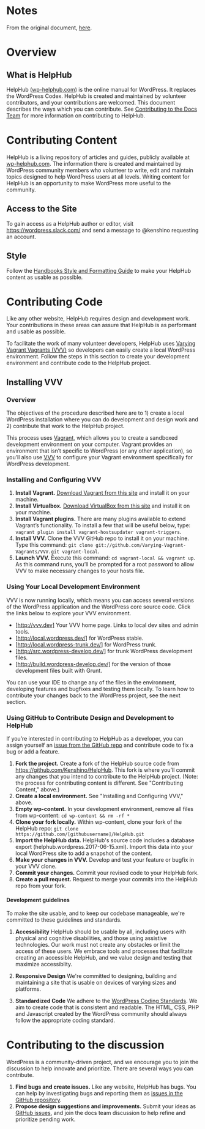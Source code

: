 # Notes
From the original document, [here](https://make.wordpress.org/core/handbook/tutorials/installing-a-local-server/installing-vvv/).

# Overview
## What is HelpHub
HelpHub ([wp-helphub.com](https://wp-helphub.com/)) is the online manual for WordPress. It replaces the WordPress Codex. HelpHub is created and maintained by volunteer contributors, and your contributions are welcomed. This document describes the ways which you can contribute. See [Contributing to the Docs Team](https://github.com/Kenshino/HelpHub/blob/master/CONTRIBUTING.md) for more information on contributing to HelpHub.

# Contributing Content
HelpHub is a living repository of articles and guides, publicly available at [wp-helphub.com](https://wp-helphub.com/). The information there is created and maintained by WordPress community members who volunteer to write, edit and maintain topics designed to help WordPress users at all levels. Writing content for HelpHub is an opportunity to make WordPress more useful to the community.


## Access to the Site
To gain access as a HelpHub author or editor, visit https://wordpress.slack.com/ and send a message to @kenshino requesting an account.

## Style
Follow the [Handbooks Style and Formatting Guide](https://make.wordpress.org/docs/handbook/developer-resources/handbooks/handbooks-style-and-formatting-guide/) to make your HelpHub content as usable as possible.

# Contributing Code
Like any other website, HelpHub requires design and development work. Your contributions in these areas can assure that HelpHub is as performant and usable as possible. 

To facilitate the work of many volunteer developers, HelpHub uses [Varying Vagrant Vagrants (VVV)](https://varyingvagrantvagrants.org/) so developers can easily create a local WordPress environment. Follow the steps in this section to create your development environment and contribute code to the HelpHub project.

## Installing VVV
### Overview
The objectives of the procedure described here are to 1) create a local WordPress installation where you can do development and design work and 2) contribute that work to the HelpHub project.

This process uses [Vagrant](https://www.vagrantup.com/), which allows you to create a sandboxed development environment on your computer. Vagrant provides an environment that isn’t specific to WordPress (or any other application), so you’ll also use [VVV](https://varyingvagrantvagrants.org/) to configure your Vagrant environment specifically for WordPress development.
### Installing and Configuring VVV
1. **Install Vagrant.** [Download Vagrant from this site](https://www.vagrantup.com/downloads.html) and install it on your machine.
1. **Install Virtualbox.** [Download VirtualBox from this site](https://www.virtualbox.org/wiki/Downloads) and install it on your machine.
1. **Install Vagrant plugins.** There are many plugins available to extend Vagrant’s functionality. To install a few that will be useful below, type: `vagrant plugin install vagrant-hostsupdater vagrant-triggers`.
1. **Install VVV.** Clone the VVV GitHub repo to install it on your machine. Type this command: `git clone git://github.com/Varying-Vagrant-Vagrants/VVV.git vagrant-local`.
1. **Launch VVV.** Execute this command: `cd vagrant-local && vagrant up`. As this command runs, you’ll be prompted for a root password to allow VVV to make necessary changes to your hosts file.
### Using Your Local Development Environment
VVV is now running locally, which means you can access several versions of the WordPress application and the WordPress core source code. Click the links below to explore your VVV environment.
+ [http://vvv.dev] Your VVV home page. Links to local dev sites and admin tools.
+ [http://local.wordpress.dev/] for WordPress stable.
+ [http://local.wordpress-trunk.dev/] for WordPress trunk.
+ [http://src.wordpress-develop.dev/] for trunk WordPress development files.
+ [http://build.wordpress-develop.dev/] for the version of those development files built with Grunt.

You can use your IDE to change any of the files in the environment, developing features and bugfixes and testing them locally. To learn how to contribute your changes back to the WordPress project, see the next section.

<!---
### Using GitHub to Contribute Changes to WordPress Core
You can create a GitHub repository to store your copy of the WordPress core source code. This is where you’ll commit any changes that you intend to contribute to the WordPress core project. Those changes must be associated with a Trac ticket and created in a feature branch named after the ticket's ID. 
#### Configuring Your VVV Instance
1. **Switch Your VVV to Git.** Your VVV instance includes an SVN repo; change it to Git: `vagrant ssh -c develop_git`.
1. **Create a GitHub repository.** Create a new repository in your GitHub account named "wordpress-develop.”
1. **Set Your GitHub Origin.** Set this new repo as your origin remote: `cd www/wordpress-develop && git remote set-url origin https://github.com/YOURNAME/wordpress-develop.git && git remote add upstream git://develop.git.wordpress.org/`.
#### Contributing a Feature or Bugfix
1. **Base your work on a Trac ticket.** Find (or create) a Trac ticket describing the feature or bugfix you’ll work on.
1. **Do your work in a feature branch.** Create a feature branch for this ticket in your GitHub "wordpress-develop” repository. For example, if you're working on ticket 12345, type the command `git checkout -b trac-12345`.
1. **Make your changes in VVV.** Develop and test your feature or bugfix in your VVV clone.
1. **Commit your changes.** Commit your revised code to your GitHub "wordpress-develop” repository.
1. **Create a pull request.** Merge your commits into master from your feature branch.
1. **Update the Trac ticket.** Paste the URL of that pull request into the Trac ticket and attach the diff file corresponding to your pull request.
--->

### Using GitHub to Contribute Design and Development to HelpHub
If you’re interested in contributing to HelpHub as a developer, you can assign yourself an [issue from the GitHub repo](https://github.com/Kenshino/HelpHub/issues) and contribute code to fix a bug or add a feature.
1. **Fork the project.** Create a fork of the HelpHub source code from https://github.com/Kenshino/HelpHub. This fork is where you’ll commit any changes that you intend to contribute to the HelpHub project. (Note: the process for contributing content is different. See "Contributing Content," above.)
1. **Create a local environment.** See "Installing and Configuring VVV," above.
1. **Empty wp-content.** In your development environment, remove all files from wp-content: `cd wp-content && rm -rf *`
1. **Clone your fork locally.** Within wp-content, clone your fork of the HelpHub repo: `git clone https://github.com/[githubusername]/HelpHub.git`
1. **Import the HelpHub data.** HelpHub's source code includes a database export (helphub.wordpress.2017-06-15.xml). Import this data into your local WordPress site to add a snapshot of the content.
1. **Make your changes in VVV.** Develop and test your feature or bugfix in your VVV clone.
1. **Commit your changes.** Commit your revised code to your HelpHub fork.
1. **Create a pull request.** Request to merge your commits into the HelpHub repo from your fork.

#### Development guidelines
To make the site usable, and to keep our codebase manageable, we're committed to these guidelines and standards.

1. **Accessibility**  HelpHub should be usable by all, including users with physical and cognitive disabilities, and those using assistive technologies. Our work must not create any obstacles or limit the access of these users. We embrace tools and processes that facilitate creating an accessible HelpHub, and we value design and testing that maximize accessiblity.

1. **Responsive Design**  We're committed to designing, building and maintaining a site that is usable on devices of varying sizes and platforms.

1. **Standardized Code** We adhere to the [WordPress Coding Standards](https://codex.wordpress.org/WordPress_Coding_Standards). We aim to create code that is consistent and readable. The HTML, CSS, PHP and Javascript created by the WordPress community should always follow the appropriate coding standard.
 
# Contributing to the discussion
WordPress is a community-driven project, and we encourage you to join the discussion to help innovate and prioritize. There are several ways you can contribute.
1. **Find bugs and create issues.** Like any website, HelpHub has bugs. You can help by investigating bugs and reporting them as [issues in the GitHub repository](https://github.com/Kenshino/HelpHub/issues).
1. **Propose design suggestions and improvements.** Submit your ideas as [GitHub issues](https://github.com/Kenshino/HelpHub/issues), and join the docs team discussion to help refine and prioritize pending work.
